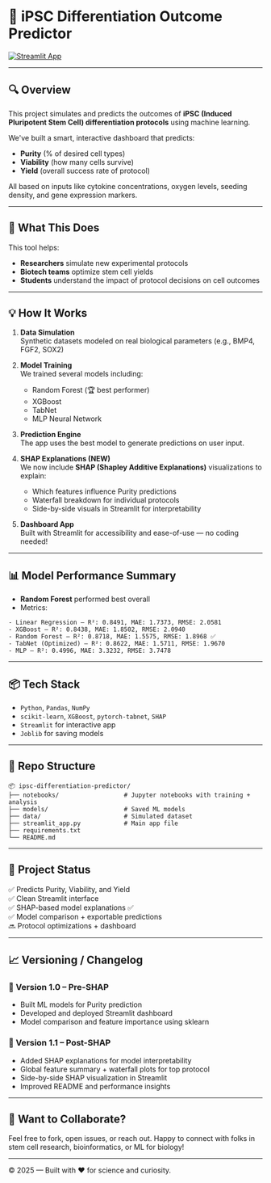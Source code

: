 
# 🧬 iPSC Differentiation Outcome Predictor

[![Streamlit App](https://img.shields.io/badge/Launch%20App-Streamlit-ff4b4b?logo=streamlit)](https://ipsc-differentiation-predictor.streamlit.app/)

---

## 🔍 Overview

This project simulates and predicts the outcomes of **iPSC (Induced Pluripotent Stem Cell) differentiation protocols** using machine learning.

We've built a smart, interactive dashboard that predicts:
- **Purity** (% of desired cell types)
- **Viability** (how many cells survive)
- **Yield** (overall success rate of protocol)

All based on inputs like cytokine concentrations, oxygen levels, seeding density, and gene expression markers.

---

## 🧪 What This Does

This tool helps:
- **Researchers** simulate new experimental protocols
- **Biotech teams** optimize stem cell yields
- **Students** understand the impact of protocol decisions on cell outcomes

---

## 💡 How It Works

1. **Data Simulation**  
   Synthetic datasets modeled on real biological parameters (e.g., BMP4, FGF2, SOX2)

2. **Model Training**  
   We trained several models including:
   - Random Forest (🏆 best performer)
   - XGBoost
   - TabNet
   - MLP Neural Network

3. **Prediction Engine**  
   The app uses the best model to generate predictions on user input.

4. **SHAP Explanations (NEW)**  
   We now include **SHAP (Shapley Additive Explanations)** visualizations to explain:
   - Which features influence Purity predictions
   - Waterfall breakdown for individual protocols
   - Side-by-side visuals in Streamlit for interpretability

5. **Dashboard App**  
   Built with Streamlit for accessibility and ease-of-use — no coding needed!

---

## 📊 Model Performance Summary

- **Random Forest** performed best overall
- Metrics:

```
- Linear Regression — R²: 0.8491, MAE: 1.7373, RMSE: 2.0581
- XGBoost — R²: 0.8438, MAE: 1.8502, RMSE: 2.0940
- Random Forest — R²: 0.8718, MAE: 1.5575, RMSE: 1.8968 ✅
- TabNet (Optimized) — R²: 0.8622, MAE: 1.5711, RMSE: 1.9670
- MLP — R²: 0.4996, MAE: 3.3232, RMSE: 3.7478
```

---

## 📦 Tech Stack

- `Python`, `Pandas`, `NumPy`
- `scikit-learn`, `XGBoost`, `pytorch-tabnet`, `SHAP`
- `Streamlit` for interactive app
- `Joblib` for saving models

---

## 📁 Repo Structure

```
📦 ipsc-differentiation-predictor/
├── notebooks/                  # Jupyter notebooks with training + analysis
├── models/                     # Saved ML models
├── data/                       # Simulated dataset
├── streamlit_app.py            # Main app file
├── requirements.txt
└── README.md
```

---

## 📌 Project Status

✅ Predicts Purity, Viability, and Yield  
✅ Clean Streamlit interface  
✅ SHAP-based model explanations ✅  
✅ Model comparison + exportable predictions  
🔜 Protocol optimizations + dashboard

---

## 📈 Versioning / Changelog

### 🔹 Version 1.0 – Pre-SHAP
- Built ML models for Purity prediction
- Developed and deployed Streamlit dashboard
- Model comparison and feature importance using sklearn

### 🔹 Version 1.1 – Post-SHAP
- Added SHAP explanations for model interpretability
- Global feature summary + waterfall plots for top protocol
- Side-by-side SHAP visualization in Streamlit
- Improved README and performance insights

---

## 👋 Want to Collaborate?

Feel free to fork, open issues, or reach out. Happy to connect with folks in stem cell research, bioinformatics, or ML for biology!

---

© 2025 — Built with ❤️ for science and curiosity.
